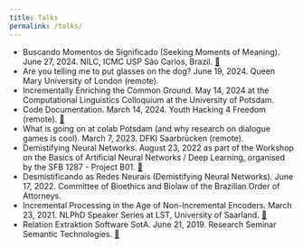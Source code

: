 ```yaml
---
title: Talks
permalink: /talks/
---
```



- Buscando Momentos de Significado (Seeking Moments of Meaning). June 27, 2024. NILC, ICMC USP São Carlos, Brazil. [:link:](https://www.icmc.usp.br/eventos/6593-buscando-momentos-de-significado-metodos-cognitivamente-motivados-e-jogos-de-linguagem-para-avaliacao-de-modelos-de-dialogo)
- Are you telling me to put glasses on the dog? June 19, 2024. Queen Mary University of London (remote). 
- Incrementally Enriching the Common Ground. May 14, 2024 at the Computational Linguistics Colloquium at the University of Potsdam.
- Code Documentation. March 14, 2024. Youth Hacking 4 Freedom (remote). [:link:](https://fsfe.org/activities/yh4f/)
- What is going on at colab Potsdam (and why research on dialogue games is cool). March 7, 2023. DFKI Saarbrücken (remote). 
- Demistifying Neural Networks. August 23, 2022  as part of the Workshop on the Basics of Artificial Neural Networks / Deep Learning, organised by the SFB 1287 - Project B01. [:link:](https://www.sfb1287.uni-potsdam.de/neues/)
- Desmistificando as Redes Neurais (Demistifying Neural Networks). June 17, 2022. Committee of Bioethics and Biolaw of the Brazilian Order of Attorneys.
- Incremental Processing in the Age of Non-Incremental Encoders. March 23, 2021. NLPhD Speaker Series at LST, University of Saarland. [:link:](https://sites.google.com/view/nlphd-saar)
- Relation Extraktion Software SotA. June 21, 2019. Research Seminar Semantic Technologies. [:link:](https://www.mi.fu-berlin.de/inf/groups/ag-csw/Teaching/Sommersemester-2019/Research-Seminar-Semantic-Technologies/index.html)

